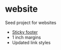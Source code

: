 # website
Seed project for websites

* [Sticky footer](http://philipwalton.github.io/solved-by-flexbox/demos/sticky-footer/)
* 1 inch margins
* Updated link styles
